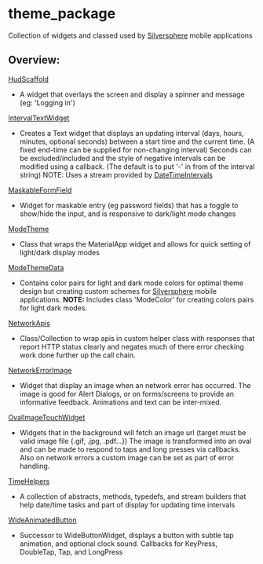 # theme_package

Collection of widgets and classed used by [Silversphere](https://www.silversphere.com) mobile
applications

## Overview:

[HudScaffold](https://github.com/SilversphereInc/theme_package/blob/master/lib/src/hud_scaffold.dart)
- A widget that overlays the screen and display a spinner and message (eg: 'Logging in')

[IntervalTextWidget](https://github.com/GitHubStuff/flutter_theme_package/blob/master/lib/src/interval_text_widget.dart)
- Creates a Text widget that displays an updating interval (days, hours, minutes, optional seconds) between
  a start time and the current time. (A fixed end-time can be supplied for non-changing interval)
  Seconds can be excluded/included and the style of negative intervals can be modified using a callback.
  (The default is to put '-' in from of the interval string)
  NOTE: Uses a stream provided by [DateTimeIntervals](https://github.com/GitHubStuff/theme_package/blob/develop/lib/src/time_helpers.dart)

[MaskableFormField](https://github.com/SilversphereInc/theme_package/blob/develop/lib/src/maskable_form_field.dart)
- Widget for maskable entry (eg password fields) that has a toggle to show/hide the input,
  and is responsive to dark/light mode changes
  
[ModeTheme](https://github.com/SilversphereInc/theme_package/blob/master/lib/src/mode_theme.dart) 
- Class that wraps the MaterialApp widget and allows for quick setting of light/dark display modes

[ModeThemeData](https://github.com/SilversphereInc/theme_package/blob/master/lib/src/mode_theme_data.dart)
- Contains color pairs for light and dark mode colors for optimal theme design but creating
  custom schemes for [Silversphere](https://www.silversphere.com) mobile applications.
  **NOTE:** Includes class 'ModeColor' for creating colors pairs for light dark modes.

[NetworkApis](https://github.com/GitHubStuff/flutter_theme_package/blob/master/lib/src/network_apis.dart)
- Class/Collection to wrap apis in custom helper class with responses that report HTTP status clearly
  and negates much of there error checking work done further up the call chain.

[NetworkErrorImage](https://github.com/GitHubStuff/theme_package/blob/develop/lib/src/network_error_image.dart)
- Widget that display an image when an network error has occurred. The image is good for Alert Dialogs, or
  on forms/screens to provide an informative feedback. Animations and text can be inter-mixed.

[OvalImageTouchWidget](https://github.com/GitHubStuff/theme_package/blob/develop/lib/src/oval_image_touch_widget.dart)
- Widgets that in the background will fetch an image url (target must be valid image file {.gif, .jpg, .pdf...})
  The image is transformed into an oval and can be made to respond to taps and long presses via callbacks.
  Also on network errors a custom image can be set as part of error handling.

[TimeHelpers](https://github.com/GitHubStuff/theme_package/blob/develop/lib/src/time_helpers.dart)
- A collection of abstracts, methods, typedefs, and stream builders that help date/time tasks and part of
  display for updating time intervals

[WideAnimatedButton](https://github.com/GitHubStuff/flutter_theme_package/blob/master/lib/src/wide_animated_button.dart)
- Successor to WideButtonWidget, displays a button with subtle tap animation, and optional clock sound.
  Callbacks for KeyPress, DoubleTap, Tap, and LongPress
